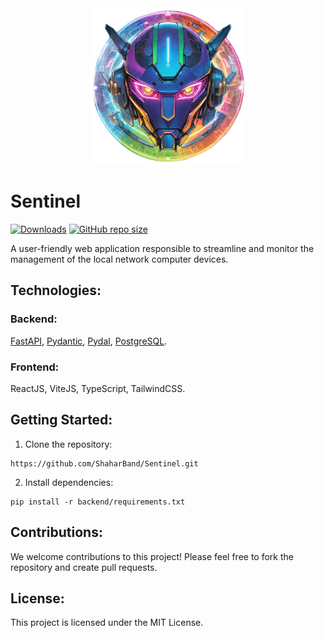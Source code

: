 <div align="center">
  <img src="./logo.png" width="250px" alt="Sentinel Logo" title="Sentinel Logo">
</div>

# Sentinel

[![Downloads](https://img.shields.io/github/downloads/ShaharBand/Sentinel/total.svg)](https://github.com/ShaharBand/Sentinel/releases)
[![GitHub repo size](https://img.shields.io/github/repo-size/ShaharBand/Sentinel.svg)](https://github.com/ShaharBand/Sentinel)

A user-friendly web application responsible to streamline and monitor the management of the local network computer devices.

## Technologies:

### Backend:

[FastAPI](https://github.com/tiangolo/fastapi),
[Pydantic](https://github.com/samuelcolvin/pydantic),
[Pydal](https://github.com/web2py/pydal),
[PostgreSQL](https://github.com/postgres/postgres).

### Frontend:

ReactJS, ViteJS, TypeScript, TailwindCSS.

## Getting Started:

1. Clone the repository:

```commandline
https://github.com/ShaharBand/Sentinel.git
```

2. Install dependencies:

```commandline
pip install -r backend/requirements.txt
```

## Contributions:

We welcome contributions to this project! Please feel free to fork the repository and create pull requests.

## License:

This project is licensed under the MIT License.
